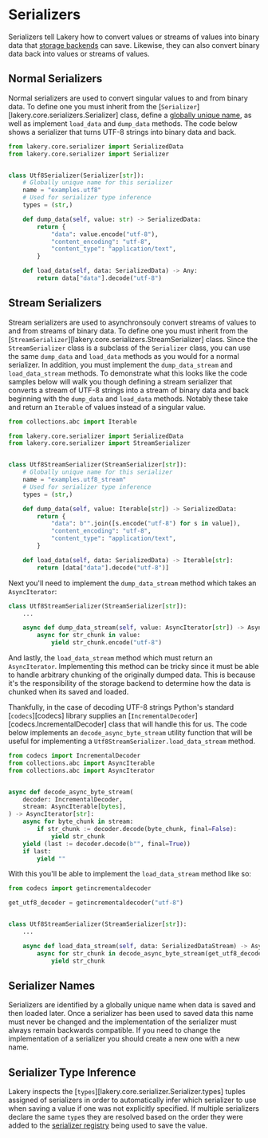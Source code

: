 # Serializers

Serializers tell Lakery how to convert values or streams of values into binary data that
[storage backends](storages.md) can save. Likewise, they can also convert binary data
back into values or streams of values.

## Normal Serializers

Normal serializers are used to convert singular values to and from binary data. To
define one you must inherit from the [`Serializer`][lakery.core.serializers.Serializer]
class, define a [globally unique name](#serializer-names), as well as implement
`load_data` and `dump_data` methods. The code below shows a serializer that turns UTF-8
strings into binary data and back.

```python
from lakery.core.serializer import SerializedData
from lakery.core.serializer import Serializer


class Utf8Serializer(Serializer[str]):
    # Globally unique name for this serializer
    name = "examples.utf8"
    # Used for serializer type inference
    types = (str,)

    def dump_data(self, value: str) -> SerializedData:
        return {
            "data": value.encode("utf-8"),
            "content_encoding": "utf-8",
            "content_type": "application/text",
        }

    def load_data(self, data: SerializedData) -> Any:
        return data["data"].decode("utf-8")
```

## Stream Serializers

Stream serializers are used to asynchronsouly convert streams of values to and from
streams of binary data. To define one you must inherit from the
[`StreamSerializer`][lakery.core.serializers.StreamSerializer] class. Since the
`StreamSerializer` class is a subclass of the `Serializer` class, you can use the same
`dump_data` and `load_data` methods as you would for a normal serializer. In addition,
you must implement the `dump_data_stream` and `load_data_stream` methods. To demonstrate
what this looks like the code samples below will walk you though defining a stream
serializer that converts a stream of UTF-8 strings into a stream of binary data and back
beginning with the `dump_data` and `load_data` methods. Notably these take and return an
`Iterable` of values instead of a singular value.

```python
from collections.abc import Iterable

from lakery.core.serializer import SerializedData
from lakery.core.serializer import StreamSerializer


class Utf8StreamSerializer(StreamSerializer[str]):
    # Globally unique name for this serializer
    name = "examples.utf8_stream"
    # Used for serializer type inference
    types = (str,)

    def dump_data(self, value: Iterable[str]) -> SerializedData:
        return {
            "data": b"".join([s.encode("utf-8") for s in value]),
            "content_encoding": "utf-8",
            "content_type": "application/text",
        }

    def load_data(self, data: SerializedData) -> Iterable[str]:
        return [data["data"].decode("utf-8")]
```

Next you'll need to implement the `dump_data_stream` method which takes an
`AsyncIterator`:

```python
class Utf8StreamSerializer(StreamSerializer[str]):
    ...

    async def dump_data_stream(self, value: AsyncIterator[str]) -> AsyncIterator[bytes]:
        async for str_chunk in value:
            yield str_chunk.encode("utf-8")
```

And lastly, the `load_data_stream` method which must return an `AsyncIterator`.
Implementing this method can be tricky since it must be able to handle arbitrary
chunking of the originally dumped data. This is because it's the responsibility of the
storage backend to determine how the data is chunked when its saved and loaded.

Thankfully, in the case of decoding UTF-8 strings Python's standard [`codecs`][codecs]
library supplies an [`IncrementalDecoder`][codecs.IncrementalDecoder] class that will
handle this for us. The code below implements an `decode_async_byte_stream` utility
function that will be useful for implementing a `Utf8StreamSerializer.load_data_stream`
method.

```python
from codecs import IncrementalDecoder
from collections.abc import AsyncIterable
from collections.abc import AsyncIterator


async def decode_async_byte_stream(
    decoder: IncrementalDecoder,
    stream: AsyncIterable[bytes],
) -> AsyncIterator[str]:
    async for byte_chunk in stream:
        if str_chunk := decoder.decode(byte_chunk, final=False):
            yield str_chunk
    yield (last := decoder.decode(b"", final=True))
    if last:
        yield ""
```

With this you'll be able to implement the `load_data_stream` method like so:

```python
from codecs import getincrementaldecoder

get_utf8_decoder = getincrementaldecoder("utf-8")


class Utf8StreamSerializer(StreamSerializer[str]):
    ...

    async def load_data_stream(self, data: SerializedDataStream) -> AsyncIterator[str]:
        async for str_chunk in decode_async_byte_stream(get_utf8_decoder(), data):
            yield str_chunk
```

## Serializer Names

Serializers are identified by a globally unique name when data is saved and then loaded
later. Once a serializer has been used to saved data this name must never be changed and
the implementation of the serializer must always remain backwards compatible. If you
need to change the implementation of a serializer you should create a new one with a new
name.

## Serializer Type Inference

Lakery inspects the [`types`][lakery.core.serializer.Serializer.types] tuples assigned
of serializers in order to automatically infer which serializer to use when saving a
value if one was not explicitly specified. If multiple serializers declare the same
`type`s they are resolved based on the order they were added to the
[serializer registry](./registries.md#infering-serializers) being used to save the
value.
